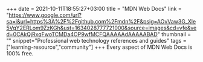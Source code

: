+++
date = 2021-10-11T18:55:27+03:00
title = "MDN Web Docs"
link = "https://www.google.com/url?sa=i&url=https%3A%2F%2Fgithub.com%2Fmdn%2F&psig=AOvVaw3G_Xle5VgY2ERLom9ZzKGh&ust=1634028777721000&source=images&cd=vfe&ved=0CAkQjRxqFwoTCMDa4OP9wfMCFQAAAAAdAAAAABAD"
thumbnail = ""
snippet="Professional web technology references and guides"
tags = ["learning-resource","community"]
+++ 
Every aspect of MDN Web Docs is 100% free.
